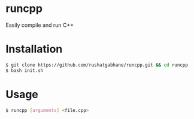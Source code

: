 # runcpp
Easily compile and run C++

# Installation
```sh
$ git clone https://github.com/rushatgabhane/runcpp.git && cd runcpp
$ bash init.sh
```

# Usage
```sh
$ runcpp [arguments] <file.cpp>
```
